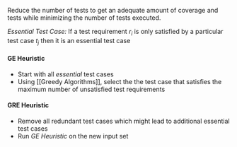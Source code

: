 Reduce the number of tests to get an adequate amount of coverage and tests while minimizing the number of tests executed. 

*Essential Test Case:* If a test requirement $r_{i}$ is only satisfied by a particular test case $t_{j}$ then it is an essential test case

#### GE Heuristic 
- Start with all *essential* test cases 
- Using [[Greedy Algorithms]], select the the test case that satisfies the maximum number of unsatisfied test requirements 
#### GRE Heuristic 
- Remove all redundant test cases which might lead to additional essential test cases
- Run *GE Heuristic* on the new input set 

